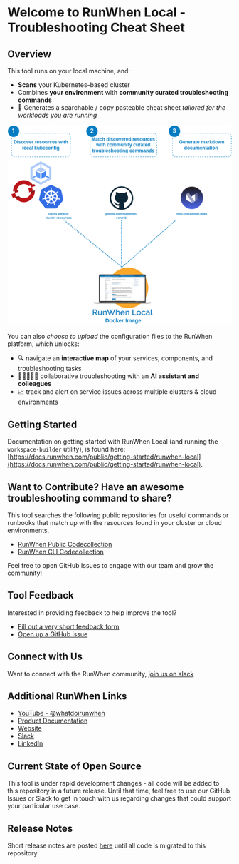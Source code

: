 # Welcome to RunWhen Local - Troubleshooting Cheat Sheet

## Overview
This tool runs on your local machine, and:

- **Scans** your Kubernetes-based cluster
- Combines **your environment** with **community curated troubleshooting commands**
- 🎉 Generates a searchable / copy pasteable cheat sheet *tailored for the workloads you are running*

![RunWhen Local Overview](assets/flow.png)

You can also *choose to upload* the configuration files to the RunWhen platform, which unlocks:

- 🔍 navigate an **interactive map** of your services, components, and troubleshooting tasks
- 🧑🏻‍🤝‍🧑🏿 collaborative troubleshooting with an **AI assistant and colleagues**
- 📈 track and alert on service issues across multiple clusters & cloud environments

## Getting Started
Documentation on getting started with RunWhen Local (and running the `workspace-builder` utility), is found here: [https://docs.runwhen.com/public/getting-started/runwhen-local](https://docs.runwhen.com/public/getting-started/runwhen-local). 


## Want to Contribute? Have an awesome troubleshooting command to share?
This tool searches the following public repositories for useful commands or runbooks that match up with the resources found in your cluster or cloud environments. 

- [RunWhen Public Codecollection](https://github.com/runwhen-contrib/rw-public-codecollection) 
- [RunWhen CLI Codecollection](https://github.com/runwhen-contrib/rw-cli-codecollection)

Feel free to open GitHub Issues to engage with our team and grow the community!

## Tool Feedback
Interested in providing feedback to help improve the tool?

- [Fill out a very short feedback form](https://docs.google.com/forms/d/e/1FAIpQLScuso8SQMdj9d-0VnxxBMcvdZrcZ2M389EbwE355flnkQOUFQ/viewform)
- [Open up a GitHub issue](https://github.com/runwhen-contrib/runwhen-local/issues/new/choose)

  
## Connect with Us
Want to connect with the RunWhen community, [join us on slack](https://runwhen.slack.com/join/shared_invite/zt-1l7t3tdzl-IzB8gXDsWtHkT8C5nufm2A)  

## Additional RunWhen Links

- [YouTube - @whatdoirunwhen](https://www.youtube.com/@whatdoirunwhen)
- [Product Documentation](https://docs.runwhen.com) 
- [Website](https://www.runwhen.com) 
- [Slack](https://runwhen.slack.com/join/shared_invite/zt-1l7t3tdzl-IzB8gXDsWtHkT8C5nufm2A)
- [LinkedIn](https://www.linkedin.com/company/runwhen/) 

## Current State of Open Source
This tool is under rapid development changes - all code will be added to this repository in a future release. Until that time, feel free to use our GitHub Issues or Slack to get in touch with us regarding changes that could support your particular use case.

## Release Notes
Short release notes are posted [here](https://docs.runwhen.com/public/runwhen-local-features/release-notes) until all code is migrated to this repository. 
